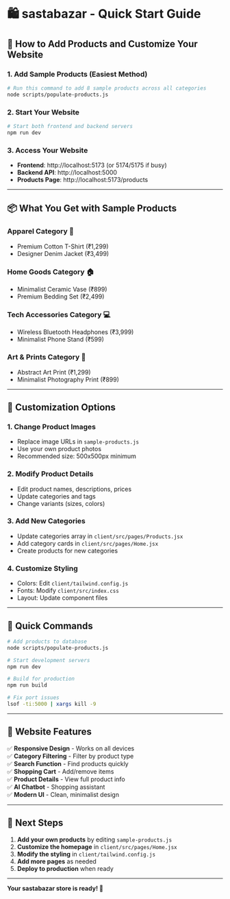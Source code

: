 # 🛍️ sastabazar - Quick Start Guide

## 🚀 How to Add Products and Customize Your Website

### 1. **Add Sample Products** (Easiest Method)

```bash
# Run this command to add 8 sample products across all categories
node scripts/populate-products.js
```

### 2. **Start Your Website**

```bash
# Start both frontend and backend servers
npm run dev
```

### 3. **Access Your Website**

- **Frontend**: http://localhost:5173 (or 5174/5175 if busy)
- **Backend API**: http://localhost:5000
- **Products Page**: http://localhost:5173/products

---

## 📦 What You Get with Sample Products

### **Apparel Category** 👕

- Premium Cotton T-Shirt (₹1,299)
- Designer Denim Jacket (₹3,499)

### **Home Goods Category** 🏠

- Minimalist Ceramic Vase (₹899)
- Premium Bedding Set (₹2,499)

### **Tech Accessories Category** 💻

- Wireless Bluetooth Headphones (₹3,999)
- Minimalist Phone Stand (₹599)

### **Art & Prints Category** 🎨

- Abstract Art Print (₹1,299)
- Minimalist Photography Print (₹899)

---

## 🎨 Customization Options

### **1. Change Product Images**

- Replace image URLs in `sample-products.js`
- Use your own product photos
- Recommended size: 500x500px minimum

### **2. Modify Product Details**

- Edit product names, descriptions, prices
- Update categories and tags
- Change variants (sizes, colors)

### **3. Add New Categories**

- Update categories array in `client/src/pages/Products.jsx`
- Add category cards in `client/src/pages/Home.jsx`
- Create products for new categories

### **4. Customize Styling**

- Colors: Edit `client/tailwind.config.js`
- Fonts: Modify `client/src/index.css`
- Layout: Update component files

---

## 🔧 Quick Commands

```bash
# Add products to database
node scripts/populate-products.js

# Start development servers
npm run dev

# Build for production
npm run build

# Fix port issues
lsof -ti:5000 | xargs kill -9
```

---

## 📱 Website Features

✅ **Responsive Design** - Works on all devices  
✅ **Category Filtering** - Filter by product type  
✅ **Search Function** - Find products quickly  
✅ **Shopping Cart** - Add/remove items  
✅ **Product Details** - View full product info  
✅ **AI Chatbot** - Shopping assistant  
✅ **Modern UI** - Clean, minimalist design

---

## 🎯 Next Steps

1. **Add your own products** by editing `sample-products.js`
2. **Customize the homepage** in `client/src/pages/Home.jsx`
3. **Modify the styling** in `client/tailwind.config.js`
4. **Add more pages** as needed
5. **Deploy to production** when ready

---

**Your sastabazar store is ready! 🎉**

